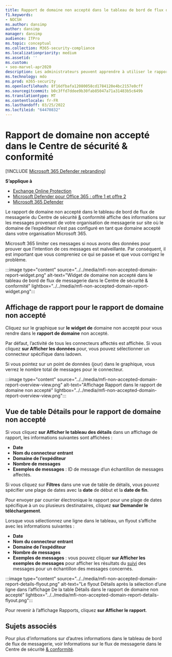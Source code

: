 ```yaml
---
title: Rapport de domaine non accepté dans le tableau de bord de flux de messagerie
f1.keywords:
- NOCSH
ms.author: dansimp
author: dansimp
manager: dansimp
audience: ITPro
ms.topic: conceptual
ms.collection: M365-security-compliance
ms.localizationpriority: medium
ms.assetid: ''
ms.custom:
- seo-marvel-apr2020
description: Les administrateurs peuvent apprendre à utiliser le rapport de domaine non accepté dans le tableau de bord de flux de messagerie du Centre de sécurité & conformité pour surveiller les messages provenant de votre organisation sur site où le domaine de l’expéditeur n’est pas configuré dans Microsoft 365.
ms.technology: mdo
ms.prod: m365-security
ms.openlocfilehash: 8f16dfbafa12080058cd1784120e4bc2157e0cff
ms.sourcegitcommit: b0c3ffd7ddee9b30fab85047a71a31483b5c649b
ms.translationtype: MT
ms.contentlocale: fr-FR
ms.lasthandoff: 03/25/2022
ms.locfileid: "64470832"
---
```

# <a name="non-accepted-domain-report-in-the-security--compliance-center"></a>Rapport de domaine non accepté dans le Centre de sécurité & conformité

[!INCLUDE [Microsoft 365 Defender rebranding](../includes/microsoft-defender-for-office.md)]

**S’applique à**
- [Exchange Online Protection](exchange-online-protection-overview.md)
- [Microsoft Defender pour Office 365 : offre 1 et offre 2](defender-for-office-365.md)
- [Microsoft 365 Defender](../defender/microsoft-365-defender.md)

Le  rapport de domaine non accepté dans le tableau [](mail-flow-insights-v2.md) de bord de flux de messagerie du Centre de sécurité [&](https://protection.office.com) conformité affiche des informations sur les messages provenant de votre organisation de messagerie sur site où le domaine de l’expéditeur n’est pas configuré en tant que domaine accepté dans votre organisation Microsoft 365.

Microsoft 365 limiter ces messages si nous avons des données pour prouver que l’intention de ces messages est malveillante. Par conséquent, il est important que vous compreniez ce qui se passe et que vous corrigez le problème.

:::image type="content" source="../../media/mfi-non-accepted-domain-report-widget.png" alt-text="Widget de domaine non accepté dans le tableau de bord de flux de messagerie dans le Centre de sécurité & conformité" lightbox="../../media/mfi-non-accepted-domain-report-widget.png":::

## <a name="report-view-for-the-non-accepted-domain-report"></a>Affichage de rapport pour le rapport de domaine non accepté

Cliquez sur le graphique sur **le widget de** domaine non accepté pour vous rendre dans le **rapport de domaine** non accepté.

Par défaut, l’activité de tous les connecteurs affectés est affichée. Si vous cliquez **sur Afficher les données** pour, vous pouvez sélectionner un connecteur spécifique dans ladown.

Si vous pointez sur un point de données (jour) dans le graphique, vous verrez le nombre total de messages pour le connecteur.

:::image type="content" source="../../media/mfi-non-accepted-domain-report-overview-view.png" alt-text="Affichage Rapport dans le rapport de domaine non accepté" lightbox="../../media/mfi-non-accepted-domain-report-overview-view.png":::

## <a name="details-table-view-for-the-non-accepted-domain-report"></a>Vue de table Détails pour le rapport de domaine non accepté

Si vous cliquez **sur Afficher le tableau des détails** dans un affichage de rapport, les informations suivantes sont affichées :

- **Date**
- **Nom du connecteur entrant**
- **Domaine de l’expéditeur**
- **Nombre de messages**
- **Exemples de messages** : ID de message d’un échantillon de messages affectés.

Si vous cliquez sur **Filtres** dans une vue de table de détails, vous pouvez spécifier une plage de dates avec la **date** de début et la **date de fin**.

Pour envoyer par courrier électronique le rapport pour une plage de dates spécifique à un ou plusieurs destinataires, cliquez **sur Demander le téléchargement**.

Lorsque vous sélectionnez une ligne dans le tableau, un flyout s’affiche avec les informations suivantes :

- **Date**
- **Nom du connecteur entrant**
- **Domaine de l’expéditeur**
- **Nombre de messages**
- **Exemples de messages** : vous pouvez cliquer **sur Afficher les exemples de messages** pour afficher les résultats du [suivi](message-trace-scc.md) des messages pour un échantillon des messages concernés.

:::image type="content" source="../../media/mfi-non-accepted-domain-report-details-flyout.png" alt-text="Le flyout Détails après la sélection d’une ligne dans l’affichage De la table Détails dans le rapport de domaine non accepté" lightbox="../../media/mfi-non-accepted-domain-report-details-flyout.png":::

Pour revenir à l’affichage Rapports, cliquez **sur Afficher le rapport**.

## <a name="related-topics"></a>Sujets associés

Pour plus d’informations sur d’autres informations dans le tableau de bord de flux de messagerie, voir Informations sur le flux de messagerie dans le Centre de sécurité [& conformité](mail-flow-insights-v2.md).
